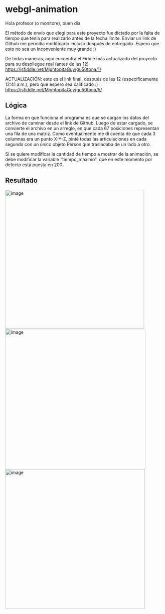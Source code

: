 # webgl-animation

Hola profesor (o monitore), buen día.

El método de envío que elegí para este proyecto fue dictado por la falta de tiempo que tenía para realizarlo antes de la fecha límite. Enviar un link de Github me permitía modificarlo incluso después de entregado. Espero que esto no sea un inconveniente muy grande :)

De todas maneras, aquí encuentra el Fiddle más actualizado del proyecto para su despliegue real (antes de las 12) 
https://jsfiddle.net/MightopitaGuy/gu50tbna/1/ 

ACTUALIZACIÓN: este es el link final, después de las 12 (específicamente 12:41 a.m.), pero que espero sea calificado :)
https://jsfiddle.net/MightopitaGuy/gu50tbna/5/

## Lógica

La forma en que funciona el programa es que se cargan los datos del archivo de caminar desde el link de Github. Luego de estar cargado, se convierte el archivo en un arreglo, en que cada 67 posiciones representan una fila de una matriz. Como eventualmente me di cuenta de que cada 3 columnas era un punto X-Y-Z, pinté todas las articulaciones en cada segundo con un único objeto Person que trasladaba de un lado a otro.

Si se quiere modificar la cantidad de tiempo a mostrar de la animación, se debe modificar la variable "tiempo_máximo", que en este momento por defecto está puesta en 200.

## Resultado
<img width="443" alt="image" src="https://user-images.githubusercontent.com/26715082/190842222-25fb165b-6ae8-4b38-933f-767c22df5685.png">
<img width="447" alt="image" src="https://user-images.githubusercontent.com/26715082/190842230-2b987e95-efac-466c-aebb-7f60fb71ee17.png">
<img width="445" alt="image" src="https://user-images.githubusercontent.com/26715082/190842226-d9adeee2-995b-43fe-8e65-24dfe2f451a7.png">
